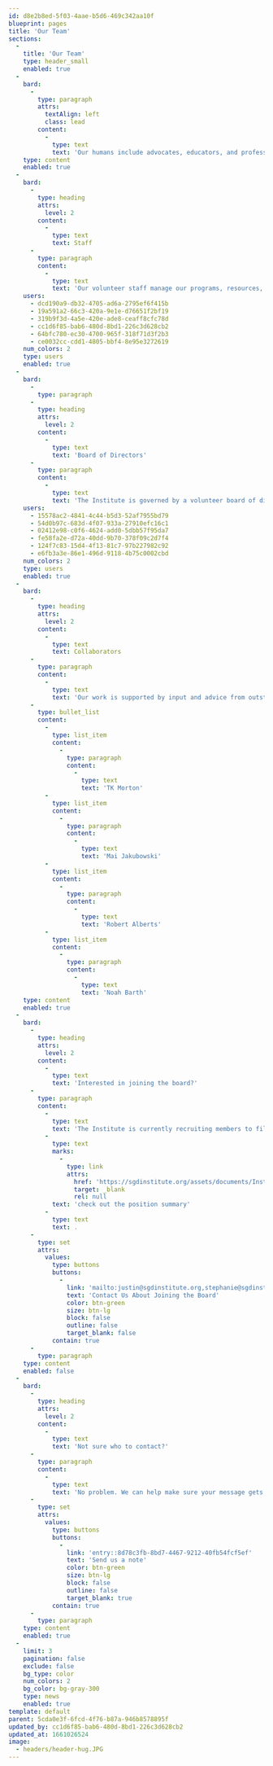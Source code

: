 ```yaml
---
id: d8e2b8ed-5f03-4aae-b5d6-469c342aa10f
blueprint: pages
title: 'Our Team'
sections:
  -
    title: 'Our Team'
    type: header_small
    enabled: true
  -
    bard:
      -
        type: paragraph
        attrs:
          textAlign: left
          class: lead
        content:
          -
            type: text
            text: 'Our humans include advocates, educators, and professionals with experience in a diverse array of fields—higher education, financial services, marketing, urban farming, IT/web development, local government, and more—who''ve dedicated themselves to the causes of building queer success in the Midwest.'
    type: content
    enabled: true
  -
    bard:
      -
        type: heading
        attrs:
          level: 2
        content:
          -
            type: text
            text: Staff
      -
        type: paragraph
        content:
          -
            type: text
            text: 'Our volunteer staff manage our programs, resources, and operations.'
    users:
      - dcd190a9-db32-4705-ad6a-2795ef6f415b
      - 19a591a2-66c3-420a-9e1e-d76651f2bf19
      - 319b9f3d-4a5e-420e-ade8-ceaff8cfc78d
      - cc1d6f85-bab6-480d-8bd1-226c3d628cb2
      - 64bfc780-ec30-4700-965f-318f71d3f2b3
      - ce0032cc-cdd1-4805-bbf4-8e95e3272619
    num_colors: 2
    type: users
    enabled: true
  -
    bard:
      -
        type: paragraph
      -
        type: heading
        attrs:
          level: 2
        content:
          -
            type: text
            text: 'Board of Directors'
      -
        type: paragraph
        content:
          -
            type: text
            text: 'The Institute is governed by a volunteer board of directors.'
    users:
      - 15578ac2-4841-4c44-b5d3-52af7955bd79
      - 54d0b97c-683d-4f07-933a-27910efc16c1
      - 02412e98-c0f6-4624-add0-5dbb57f95da7
      - fe58fa2e-d72a-40dd-9b70-378f09c2d7f4
      - 124f7c83-15d4-4f13-81c7-97b227982c92
      - e6fb3a3e-86e1-496d-9118-4b75c0002cbd
    num_colors: 2
    type: users
    enabled: true
  -
    bard:
      -
        type: heading
        attrs:
          level: 2
        content:
          -
            type: text
            text: Collaborators
      -
        type: paragraph
        content:
          -
            type: text
            text: 'Our work is supported by input and advice from outstanding accomplices.'
      -
        type: bullet_list
        content:
          -
            type: list_item
            content:
              -
                type: paragraph
                content:
                  -
                    type: text
                    text: 'TK Morton'
          -
            type: list_item
            content:
              -
                type: paragraph
                content:
                  -
                    type: text
                    text: 'Mai Jakubowski'
          -
            type: list_item
            content:
              -
                type: paragraph
                content:
                  -
                    type: text
                    text: 'Robert Alberts'
          -
            type: list_item
            content:
              -
                type: paragraph
                content:
                  -
                    type: text
                    text: 'Noah Barth'
    type: content
    enabled: true
  -
    bard:
      -
        type: heading
        attrs:
          level: 2
        content:
          -
            type: text
            text: 'Interested in joining the board?'
      -
        type: paragraph
        content:
          -
            type: text
            text: 'The Institute is currently recruiting members to fill vacancies on the board of directors. To learn more about the role and responsibilities of board members, '
          -
            type: text
            marks:
              -
                type: link
                attrs:
                  href: 'https://sgdinstitute.org/assets/documents/Institute_Board_Roles_and_Responsibilities.pdf'
                  target: _blank
                  rel: null
            text: 'check out the position summary'
          -
            type: text
            text: .
      -
        type: set
        attrs:
          values:
            type: buttons
            buttons:
              -
                link: 'mailto:justin@sgdinstitute.org,stephanie@sgdinstitute.org?subject=Board%20of%20Directors'
                text: 'Contact Us About Joining the Board'
                color: btn-green
                size: btn-lg
                block: false
                outline: false
                target_blank: false
            contain: true
      -
        type: paragraph
    type: content
    enabled: false
  -
    bard:
      -
        type: heading
        attrs:
          level: 2
        content:
          -
            type: text
            text: 'Not sure who to contact?'
      -
        type: paragraph
        content:
          -
            type: text
            text: 'No problem. We can help make sure your message gets to the right human.'
      -
        type: set
        attrs:
          values:
            type: buttons
            buttons:
              -
                link: 'entry::8d78c3fb-8bd7-4467-9212-40fb54fcf5ef'
                text: 'Send us a note'
                color: btn-green
                size: btn-lg
                block: false
                outline: false
                target_blank: true
            contain: true
      -
        type: paragraph
    type: content
    enabled: true
  -
    limit: 3
    pagination: false
    exclude: false
    bg_type: color
    num_colors: 2
    bg_color: bg-gray-300
    type: news
    enabled: true
template: default
parent: 5cda0e3f-6fcd-4f76-b87a-946b8578895f
updated_by: cc1d6f85-bab6-480d-8bd1-226c3d628cb2
updated_at: 1661026524
image:
  - headers/header-hug.JPG
---
```

